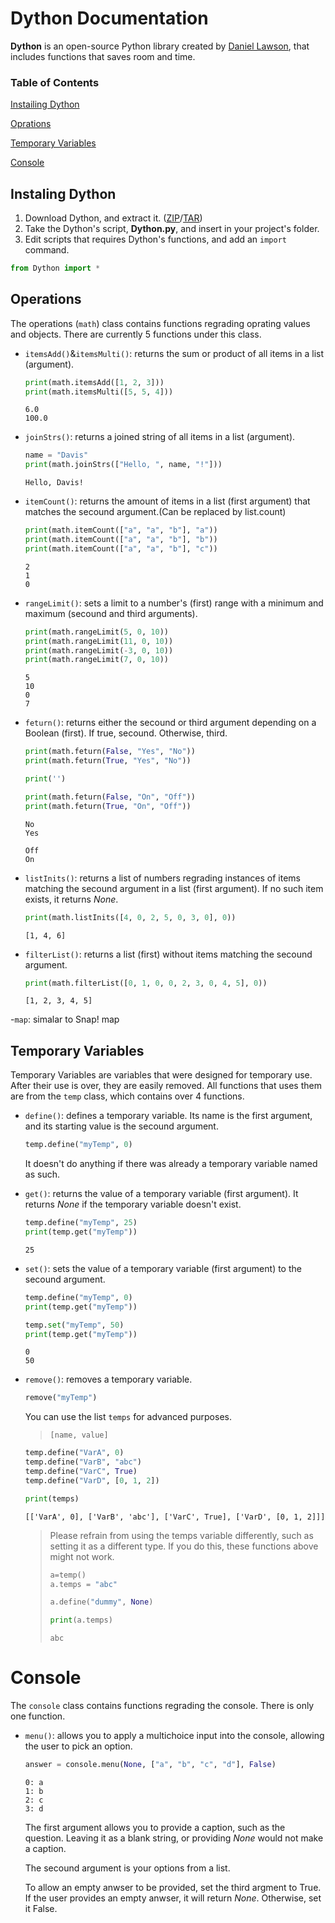 # Dython Documentation
**Dython** is an open-source Python library created by [Daniel Lawson](https://github.com/Sombrero64), that includes functions that saves room and time.

### Table of Contents

[Instailing Dython](#instailing-dython)

[Oprations](#oprations)

[Temporary Variables](#temporary-variables)

[Console](#console)

## Instaling Dython
1. Download Dython, and extract it. ([ZIP](https://github.com/Sombrero64/Dython/zipball/master)/[TAR](https://github.com/Sombrero64/Dython/tarball/master))
2. Take the Dython's script, **Dython.py**, and insert in your project's folder.
3. Edit scripts that requires Dython's functions, and add an `import` command.

```py
from Dython import *
```

## Operations
The operations (`math`) class contains functions regrading oprating values and objects. There are currently 5 functions under this class.
  
- `itemsAdd()`&`itemsMulti()`: returns the sum or product of all items in a list (argument).

  ```py
  print(math.itemsAdd([1, 2, 3]))
  print(math.itemsMulti([5, 5, 4]))
  ```
  ```
  6.0
  100.0
  ```
  
- `joinStrs()`: returns a joined string of all items in a list (argument).

  ```py
  name = "Davis"
  print(math.joinStrs(["Hello, ", name, "!"]))
  ```
  ```
  Hello, Davis!
  ```
  
- `itemCount()`: returns the amount of items in a list (first argument) that matches the secound argument.(Can be replaced by list.count)

  ```py
  print(math.itemCount(["a", "a", "b"], "a"))
  print(math.itemCount(["a", "a", "b"], "b"))
  print(math.itemCount(["a", "a", "b"], "c"))
  ```
  ```
  2
  1
  0
  ```
  
- `rangeLimit()`: sets a limit to a number's (first) range with a minimum and maximum (secound and third arguments).

  ```py
  print(math.rangeLimit(5, 0, 10))
  print(math.rangeLimit(11, 0, 10))
  print(math.rangeLimit(-3, 0, 10))
  print(math.rangeLimit(7, 0, 10))
  ```
  ```
  5
  10
  0
  7
  ```
  
- `feturn()`: returns either the secound or third argument depending on a Boolean (first). If true, secound. Otherwise, third.
  
  ```py
  print(math.feturn(False, "Yes", "No"))
  print(math.feturn(True, "Yes", "No"))
  
  print('')
  
  print(math.feturn(False, "On", "Off"))
  print(math.feturn(True, "On", "Off"))
  ```
  ```
  No
  Yes
  
  Off
  On
  ```
  

- `listInits()`: returns a list of numbers regrading instances of items matching the secound argument in a list (first argument). If no such item exists, it returns _None_.

  ```py
  print(math.listInits([4, 0, 2, 5, 0, 3, 0], 0))
  ```
  ```
  [1, 4, 6]
  ```
  
- `filterList()`: returns a list (first) without items matching the secound argument.

  ```py
  print(math.filterList([0, 1, 0, 0, 2, 3, 0, 4, 5], 0))
  ```
  ```
  [1, 2, 3, 4, 5]
  ```
-`map`: simalar to Snap! map

## Temporary Variables
Temporary Variables are variables that were designed for temporary use. After their use is over, they are easily removed. All functions that uses them are from the `temp` class, which contains over 4 functions.

- `define()`: defines a temporary variable. Its name is the first argument, and its starting value is the secound argument.

  ```py
  temp.define("myTemp", 0)
  ```
  
  It doesn't do anything if there was already a temporary variable named as such.

- `get()`: returns the value of a temporary variable (first argument). It returns _None_ if the temporary variable doesn't exist.

  ```py
  temp.define("myTemp", 25)
  print(temp.get("myTemp"))
  ```
  ```
  25
  ```

- `set()`: sets the value of a temporary variable (first argument) to the secound argument.

  ```py
  temp.define("myTemp", 0)
  print(temp.get("myTemp"))
  
  temp.set("myTemp", 50)
  print(temp.get("myTemp"))
  ```
  ```
  0
  50
  ```
  
- `remove()`: removes a temporary variable.

  ```py
  remove("myTemp")
  ```


  You can use the list `temps` for advanced purposes.
  
  > `[name, value]`
  
  ```py
  temp.define("VarA", 0)
  temp.define("VarB", "abc")
  temp.define("VarC", True)
  temp.define("VarD", [0, 1, 2])

  print(temps)
  ```
  ```
  [['VarA', 0], ['VarB', 'abc'], ['VarC', True], ['VarD', [0, 1, 2]]]
  ```
  > Please refrain from using the temps variable differently, such as setting it as a different type. If you do this, these functions above might not work.
  > ```py
  > a=temp()
  > a.temps = "abc"
  >
  > a.define("dummy", None)
  >
  > print(a.temps)
  > ```
  > ```
  > abc
  > ```
  
# Console
The `console` class contains functions regrading the console. There is only one function.

- `menu()`: allows you to apply a multichoice input into the console, allowing the user to pick an option.
  
  ```py
  answer = console.menu(None, ["a", "b", "c", "d"], False)
  ```
  ```
  0: a
  1: b
  2: c
  3: d
  ```
  
  The first argument allows you to provide a caption, such as the question. Leaving it as a blank string, or providing _None_ would not make a caption.
  
  The secound argument is your options from a list.
  
  To allow an empty anwser to be provided, set the third argment to True. If the user provides an empty anwser, it will return _None_. Otherwise, set it False.
